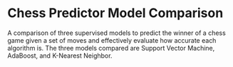 # Chess Predictor Model Comparison 
A comparison of three supervised models to predict the winner of a chess game given a set of moves and effectively evaluate how accurate each algorithm is. The three models compared are Support Vector Machine, AdaBoost, and K-Nearest Neighbor.
